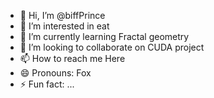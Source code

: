 - 👋 Hi, I’m @biffPrince
- 👀 I’m interested in eat
- 🌱 I’m currently learning Fractal geometry
- 💞️ I’m looking to collaborate on CUDA project
- 📫 How to reach me Here
- 😄 Pronouns: Fox
- ⚡ Fun fact: ...

<!---
biffPrince/biffPrince is a ✨ special ✨ repository because its `README.md` (this file) appears on your GitHub profile.
You can click the Preview link to take a look at your changes.
--->
